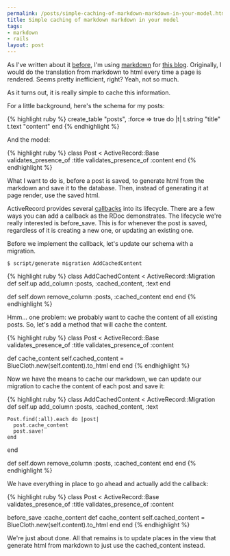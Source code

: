 ```yaml
--- 
permalink: /posts/simple-caching-of-markdown-markdown-in-your-model.html
title: Simple caching of markdown markdown in your model
tags: 
- markdown
- rails
layout: post
---
```

As I've written about it [before](/posts/using-markdown-in-vim), I'm using [markdown](http://daringfireball.net/projects/markdown/) for [this blog](http://technicalpickles.com). Originally, I would do the translation from markdown to html every time a page is rendered. Seems pretty inefficient, right? Yeah, not so much.

As it turns out, it is really simple to cache this information.

For a little background, here's the schema for my posts:

{% highlight ruby %}
create_table "posts", :force => true do |t|
  t.string   "title"
  t.text     "content"
end
{% endhighlight %}

And the model:

{% highlight ruby %}
class Post < ActiveRecord::Base
  validates_presence_of :title
  validates_presence_of :content
end
{% endhighlight %}

What I want to do is, before a post is saved, to generate html from the markdown and save it to the database. Then, instead of generating it at page render, use the saved html.

ActiveRecord provides several [callbacks](http://api.rubyonrails.org/classes/ActiveRecord/Callbacks.html) into its lifecycle. There are a few ways you can add a callback as the RDoc demonstrates.  The lifecycle we're really interested is before\_save. This is for whenever the post is saved, regardless of it is creating a new one, or updating an existing one.

Before we implement the callback, let's update our schema with a migration.

    $ script/generate migration AddCachedContent
    
{% highlight ruby %}
class AddCachedContent < ActiveRecord::Migration
  def self.up
    add_column :posts, :cached_content, :text
  end

  def self.down
    remove_column :posts, :cached_content
  end
end
{% endhighlight %}

Hmm... one problem: we probably want to cache the content of all existing posts. So, let's add a method that will cache the content.

{% highlight ruby %}
class Post < ActiveRecord::Base
  validates_presence_of :title
  validates_presence_of :content
  
  def cache_content
    self.cached_content = BlueCloth.new(self.content).to_html
  end
end
{% endhighlight %}

Now we have the means to cache our markdown, we can update our migration to cache the content of each post and save it:

{% highlight ruby %}
class AddCachedContent < ActiveRecord::Migration
  def self.up
    add_column :posts, :cached_content, :text

    Post.find(:all).each do |post|
      post.cache_content
      post.save!
    end
  end

  def self.down
    remove_column :posts, :cached_content
  end
end
{% endhighlight %}

We have everything in place to go ahead and actually add the callback:

{% highlight ruby %}
class Post < ActiveRecord::Base
  validates_presence_of :title
  validates_presence_of :content
  
  before_save :cache_content
  def cache_content
    self.cached_content = BlueCloth.new(self.content).to_html
  end
end
{% endhighlight %}

We're just about done. All that remains is to update places in the view that generate html from markdown to just use the cached\_content instead.
